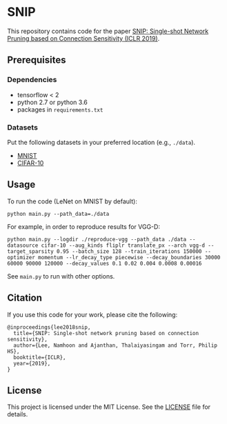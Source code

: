 # SNIP
This repository contains code for the paper [SNIP: Single-shot Network Pruning based on Connection Sensitivity (ICLR 2019)](https://arxiv.org/abs/1810.02340).

## Prerequisites

### Dependencies
* tensorflow < 2
* python 2.7 or python 3.6
* packages in `requirements.txt`

### Datasets
Put the following datasets in your preferred location (e.g., `./data`).
* [MNIST](http://yann.lecun.com/exdb/mnist/)
* [CIFAR-10](https://www.cs.toronto.edu/~kriz/cifar.html)

## Usage
To run the code (LeNet on MNIST by default):
```
python main.py --path_data=./data
```
For example, in order to reproduce results for VGG-D:
```
python main.py --logdir ./reproduce-vgg --path_data ./data --datasource cifar-10 --aug_kinds fliplr translate_px --arch vgg-d --target_sparsity 0.95 --batch_size 128 --train_iterations 150000 --optimizer momentum --lr_decay_type piecewise --decay_boundaries 30000 60000 90000 120000 --decay_values 0.1 0.02 0.004 0.0008 0.00016
```
See `main.py` to run with other options.

## Citation
If you use this code for your work, please cite the following:
```
@inproceedings{lee2018snip,
  title={SNIP: Single-shot network pruning based on connection sensitivity},
  author={Lee, Namhoon and Ajanthan, Thalaiyasingam and Torr, Philip HS},
  booktitle={ICLR},
  year={2019},
}
```

## License
This project is licensed under the MIT License.
See the [LICENSE](https://github.com/namhoonlee/snip-public/blob/master/LICENSE) file for details.
